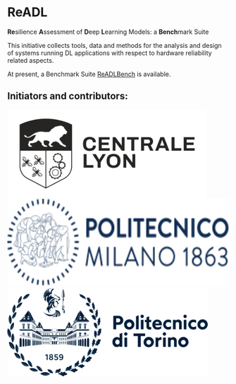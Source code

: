 # ReADL

**Re**silience **A**ssessment of **D**eep **L**earning Models: a **Bench**mark Suite

This initiative collects tools, data and methods for the analysis and design of systems running DL applications with respect to hardware reliability related aspects.

At present, a Benchmark Suite [ReADLBench](../../dnn_benchmark) is available.


## Initiators and contributors:

<img src="./lyon.jpeg" alt="drawing" style="height: 200px;"/>


<img src="./polimi.svg" alt="drawing" style="height: 200px;"/>


<img src="./polito.svg" alt="drawing" style="height: 200px;"/>
